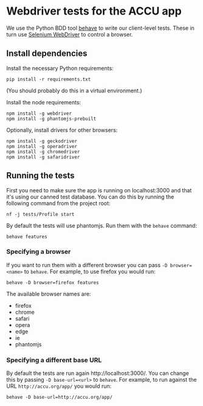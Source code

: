 # Webdriver tests for the ACCU app

We use the Python BDD tool [behave](http://pythonhosted.org/behave/) to write
our client-level tests. These in turn
use [Selenium WebDriver](http://www.seleniumhq.org/projects/webdriver/) to
control a browser.

## Install dependencies

Install the necessary Python requirements:
```
pip install -r requirements.txt
```

(You should probably do this in a virtual environment.)

Install the node requirements:
```
npm install -g webdriver
npm install -g phantomjs-prebuilt
```

Optionally, install drivers for other browsers:
```
npm install -g geckodriver
npm install -g operadriver
npm install -g chromedriver
npm install -g safaridriver
```

## Running the tests

First you need to make sure the app is running on localhost:3000 and that it's
using our canned test database. You can do this by running the following command
from the project root:

```
nf -j tests/Profile start
```

By default the tests will use phantomjs. Run them with the `behave` command:

```
behave features
```

### Specifying a browser

If you want to run them with a different browser you can pass `-D
browser=<name>` to `behave`. For example, to use firefox you would run:

```
behave -D browser=firefox features
```

The available browser names are:
- firefox
- chrome
- safari
- opera
- edge
- ie
- phantomjs

### Specifying a different base URL

By default the tests are run again http://localhost:3000/. You can change this by
passing `-D base-url=<url>` to `behave`. For example, to run against the URL `http://accu.org/app/` you would run:

```
behave -D base-url=http://accu.org/app/
```
